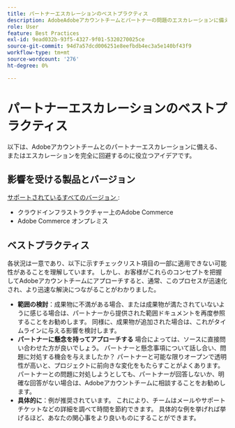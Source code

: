 ```yaml
---
title: パートナーエスカレーションのベストプラクティス
description: AdobeAdobeアカウントチームとパートナーの問題のエスカレーションに備える方法や、エスカレーションを回避する方法について説明します。
role: User
feature: Best Practices
exl-id: 9ead032b-93f5-4327-9f01-5320270025ce
source-git-commit: 94d7a57dcd006251e8eefbdb4ec3a5e140bf43f9
workflow-type: tm+mt
source-wordcount: '276'
ht-degree: 0%

---
```


# パートナーエスカレーションのベストプラクティス

以下は、Adobeアカウントチームとのパートナーエスカレーションに備える、またはエスカレーションを完全に回避するのに役立つアイデアです。

## 影響を受ける製品とバージョン

[ サポートされているすべてのバージョン ](../../../release/versions.md):

* クラウドインフラストラクチャー上のAdobe Commerce
* Adobe Commerce オンプレミス

## ベストプラクティス

各状況は一意であり、以下に示すチェックリスト項目の一部に適用できない可能性があることを理解しています。 しかし、お客様がこれらのコンセプトを把握してAdobeアカウントチームにアプローチすると、通常、このプロセスが迅速化され、より迅速な解決につながることがわかりました。

* **範囲の検討**：成果物に不満がある場合、または成果物が満たされていないように感じる場合は、パートナーから提供された範囲ドキュメントを再度参照することをお勧めします。 同様に、成果物が追加された場合は、これがタイムラインに与える影響を検討します。
* **パートナーに懸念を持ってアプローチする** 場合によっては、ソースに直接問い合わせた方が良いでしょう。 パートナーと懸念事項について話し合い、問題に対処する機会を与えましたか？ パートナーと可能な限りオープンで透明性が高いと、プロジェクトに前向きな変化をもたらすことがよくあります。 パートナーとの問題に対処しようとしても、パートナーが回答しないか、明確な回答がない場合は、Adobeアカウントチームに相談することをお勧めします。
* **具体的に**：例が推奨されています。 これにより、チームはメールやサポートチケットなどの詳細を調べて時間を節約できます。 具体的な例を挙げれば挙げるほど、あなたの関心事をより良いものにすることができます。
